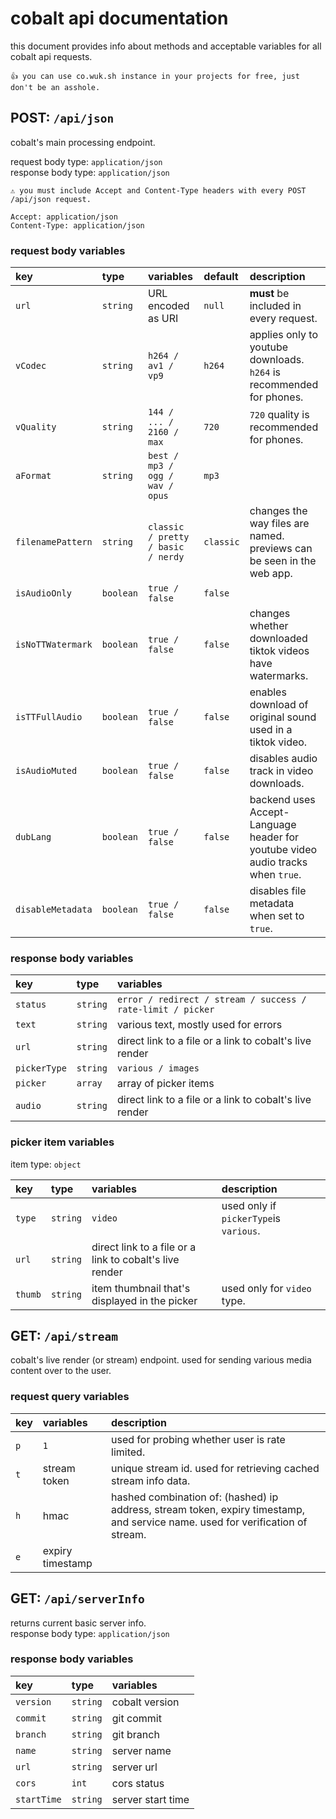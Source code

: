 # cobalt api documentation
this document provides info about methods and acceptable variables for all cobalt api requests.  

```
👍 you can use co.wuk.sh instance in your projects for free, just don't be an asshole.
```

## POST: `/api/json`
cobalt's main processing endpoint.  

request body type: `application/json`  
response body type: `application/json`  

```
⚠️ you must include Accept and Content-Type headers with every POST /api/json request.

Accept: application/json
Content-Type: application/json
```

### request body variables
| key               | type      | variables                          | default   | description                                                                    |
|:------------------|:----------|:-----------------------------------|:----------|:-------------------------------------------------------------------------------|
| `url`             | `string`  | URL encoded as URI                 | `null`    | **must** be included in every request.                                         |
| `vCodec`          | `string`  | `h264 / av1 / vp9`                 | `h264`    | applies only to youtube downloads. `h264` is recommended for phones.           |
| `vQuality`        | `string`  | `144 / ... / 2160 / max`           | `720`     | `720` quality is recommended for phones.                                       |
| `aFormat`         | `string`  | `best / mp3 / ogg / wav / opus`    | `mp3`     |                                                                                |
| `filenamePattern` | `string`  | `classic / pretty / basic / nerdy` | `classic` | changes the way files are named. previews can be seen in the web app.          |
| `isAudioOnly`     | `boolean` | `true / false`                     | `false`   |                                                                                |
| `isNoTTWatermark` | `boolean` | `true / false`                     | `false`   | changes whether downloaded tiktok videos have watermarks.                      |
| `isTTFullAudio`   | `boolean` | `true / false`                     | `false`   | enables download of original sound used in a tiktok video.                     |
| `isAudioMuted`    | `boolean` | `true / false`                     | `false`   | disables audio track in video downloads.                                       |
| `dubLang`         | `boolean` | `true / false`                     | `false`   | backend uses Accept-Language header for youtube video audio tracks when `true`. |
| `disableMetadata` | `boolean` | `true / false`                     | `false`   | disables file metadata when set to `true`.                                     |

### response body variables
| key          | type     | variables                                                   |
|:-------------|:---------|:------------------------------------------------------------|
| `status`     | `string` | `error / redirect / stream / success / rate-limit / picker` |
| `text`       | `string` | various text, mostly used for errors                        |
| `url`        | `string` | direct link to a file or a link to cobalt's live render     |
| `pickerType` | `string` | `various / images`                                          |
| `picker`     | `array`  | array of picker items                                       |
| `audio`      | `string` | direct link to a file or a link to cobalt's live render     |

### picker item variables
item type: `object` 

| key     | type     | variables                                               | description                            |
|:--------|:---------|:--------------------------------------------------------|:---------------------------------------|
| `type`  | `string` | `video`                                                 | used only if `pickerType`is `various`. |
| `url`   | `string` | direct link to a file or a link to cobalt's live render |                                        |
| `thumb` | `string` | item thumbnail that's displayed in the picker           | used only for `video` type.            |

## GET: `/api/stream`
cobalt's live render (or stream) endpoint. used for sending various media content over to the user.  

### request query variables
| key  | variables        | description                                                                                                                    |
|:-----|:-----------------|:-------------------------------------------------------------------------------------------------------------------------------|
| `p`  | `1`              | used for probing whether user is rate limited.                                                                                 |
| `t`  | stream token     | unique stream id. used for retrieving cached stream info data.                                                                 |
| `h`  | hmac             | hashed combination of: (hashed) ip address, stream token, expiry timestamp, and service name. used for verification of stream. |
| `e`  | expiry timestamp |                                                                                                                                |

## GET: `/api/serverInfo`
returns current basic server info.  
response body type: `application/json`

### response body variables
| key         | type     | variables         |
|:------------|:---------|:------------------|
| `version`   | `string` | cobalt version    |
| `commit`    | `string` | git commit        |
| `branch`    | `string` | git branch        |
| `name`      | `string` | server name       |
| `url`       | `string` | server url        |
| `cors`      | `int`    | cors status       |
| `startTime` | `string` | server start time |
